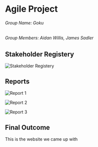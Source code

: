 # Agile Project
###### Group Name: Goku
###### Group Members: Aidan Willis, James Sadler

## Stakeholder Registery
![Stakeholder Registery](https://temahau-my.sharepoint.com/:f:/g/personal/sadlej2_student_eit_ac_nz/EttADc_dII5BgtuM0k_pD2wBCI11zK7_FBKLt6iL0qKqeA?e=WYG2TF)

## Reports
![Report 1](https://temahau-my.sharepoint.com/:w:/r/personal/sadlej2_student_eit_ac_nz/_layouts/15/Doc.aspx?sourcedoc=%7BAD1076F7-748F-469E-A9AF-0CCF5F284800%7D&file=Group%20Meeting%20report.docx&action=default&mobileredirect=true)

![Report 2]()

![Report 3]()

## Final Outcome
This is the website we came up with
